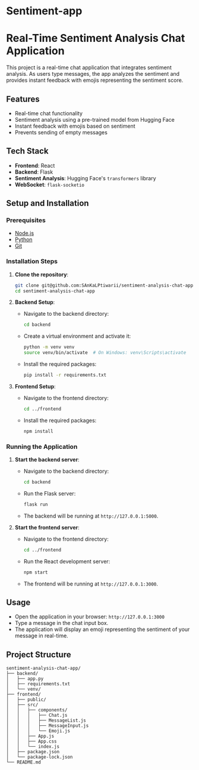 # Sentiment-app
# Real-Time Sentiment Analysis Chat Application

This project is a real-time chat application that integrates sentiment analysis. As users type messages, the app analyzes the sentiment and provides instant feedback with emojis representing the sentiment score.

## Features

- Real-time chat functionality
- Sentiment analysis using a pre-trained model from Hugging Face
- Instant feedback with emojis based on sentiment
- Prevents sending of empty messages

## Tech Stack

- **Frontend**: React
- **Backend**: Flask
- **Sentiment Analysis**: Hugging Face's `transformers` library
- **WebSocket**: `flask-socketio`

## Setup and Installation

### Prerequisites

- [Node.js](https://nodejs.org/en/download/)
- [Python](https://www.python.org/downloads/)
- [Git](https://git-scm.com/downloads)

### Installation Steps

1. **Clone the repository**:

    ```bash
    git clone git@github.com:SAnKaLPtiwarii/sentiment-analysis-chat-app.git
    cd sentiment-analysis-chat-app
    ```

2. **Backend Setup**:

    - Navigate to the backend directory:

        ```bash
        cd backend
        ```

    - Create a virtual environment and activate it:

        ```bash
        python -m venv venv
        source venv/bin/activate  # On Windows: venv\Scripts\activate
        ```

    - Install the required packages:

        ```bash
        pip install -r requirements.txt
        ```

3. **Frontend Setup**:

    - Navigate to the frontend directory:

        ```bash
        cd ../frontend
        ```

    - Install the required packages:

        ```bash
        npm install
        ```

### Running the Application

1. **Start the backend server**:

    - Navigate to the backend directory:

        ```bash
        cd backend
        ```

    - Run the Flask server:

        ```bash
        flask run
        ```

    - The backend will be running at `http://127.0.0.1:5000`.

2. **Start the frontend server**:

    - Navigate to the frontend directory:

        ```bash
        cd ../frontend
        ```

    - Run the React development server:

        ```bash
        npm start
        ```

    - The frontend will be running at `http://127.0.0.1:3000`.

## Usage

- Open the application in your browser: `http://127.0.0.1:3000`
- Type a message in the chat input box.
- The application will display an emoji representing the sentiment of your message in real-time.

## Project Structure

```plaintext
sentiment-analysis-chat-app/
├── backend/
│   ├── app.py
│   ├── requirements.txt
│   └── venv/
├── frontend/
│   ├── public/
│   ├── src/
│   │   ├── components/
│   │   │   ├── Chat.js
│   │   │   ├── MessageList.js
│   │   │   ├── MessageInput.js
│   │   │   └── Emoji.js
│   │   ├── App.js
│   │   ├── App.css
│   │   └── index.js
│   ├── package.json
│   └── package-lock.json
└── README.md
